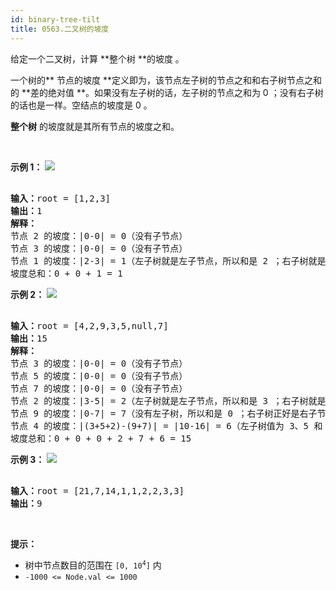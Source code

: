 ```yaml
---
id: binary-tree-tilt
title: 0563.二叉树的坡度
---
```

给定一个二叉树，计算 **整个树 **的坡度 。

一个树的** 节点的坡度 **定义即为，该节点左子树的节点之和和右子树节点之和的 **差的绝对值 **。如果没有左子树的话，左子树的节点之和为 0 ；没有右子树的话也是一样。空结点的坡度是 0 。

**整个树** 的坡度就是其所有节点的坡度之和。

 

**示例 1：**
![](https://assets.leetcode.com/uploads/2020/10/20/tilt1.jpg)

<pre><br/><strong>输入：</strong>root = [1,2,3]<br/><strong>输出：</strong>1<br/><strong>解释：</strong><br/>节点 2 的坡度：|0-0| = 0（没有子节点）<br/>节点 3 的坡度：|0-0| = 0（没有子节点）<br/>节点 1 的坡度：|2-3| = 1（左子树就是左子节点，所以和是 2 ；右子树就是右子节点，所以和是 3 ）<br/>坡度总和：0 + 0 + 1 = 1<br/></pre>

**示例 2：**
![](https://assets.leetcode.com/uploads/2020/10/20/tilt2.jpg)

<pre><br/><strong>输入：</strong>root = [4,2,9,3,5,null,7]<br/><strong>输出：</strong>15<br/><strong>解释：</strong><br/>节点 3 的坡度：|0-0| = 0（没有子节点）<br/>节点 5 的坡度：|0-0| = 0（没有子节点）<br/>节点 7 的坡度：|0-0| = 0（没有子节点）<br/>节点 2 的坡度：|3-5| = 2（左子树就是左子节点，所以和是 3 ；右子树就是右子节点，所以和是 5 ）<br/>节点 9 的坡度：|0-7| = 7（没有左子树，所以和是 0 ；右子树正好是右子节点，所以和是 7 ）<br/>节点 4 的坡度：|(3+5+2)-(9+7)| = |10-16| = 6（左子树值为 3、5 和 2 ，和是 10 ；右子树值为 9 和 7 ，和是 16 ）<br/>坡度总和：0 + 0 + 0 + 2 + 7 + 6 = 15<br/></pre>

**示例 3：**
![](https://assets.leetcode.com/uploads/2020/10/20/tilt3.jpg)

<pre><br/><strong>输入：</strong>root = [21,7,14,1,1,2,2,3,3]<br/><strong>输出：</strong>9<br/></pre>

 

**提示：**


- 树中节点数目的范围在 <code>[0, 10<sup>4</sup>]</code> 内
- <code>-1000 &lt;= Node.val &lt;= 1000</code>
